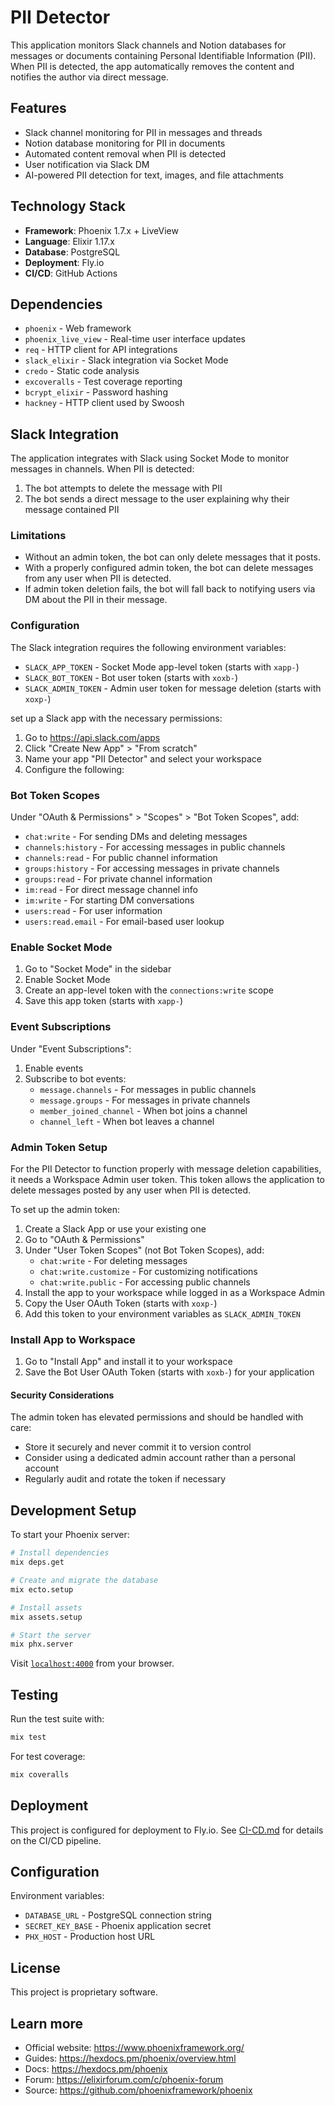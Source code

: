 # PII Detector

This application monitors Slack channels and Notion databases for messages or documents containing Personal Identifiable Information (PII). When PII is detected, the app automatically removes the content and notifies the author via direct message.

## Features

- Slack channel monitoring for PII in messages and threads
- Notion database monitoring for PII in documents
- Automated content removal when PII is detected
- User notification via Slack DM
- AI-powered PII detection for text, images, and file attachments

## Technology Stack

- **Framework**: Phoenix 1.7.x + LiveView
- **Language**: Elixir 1.17.x
- **Database**: PostgreSQL
- **Deployment**: Fly.io
- **CI/CD**: GitHub Actions

## Dependencies

- `phoenix` - Web framework
- `phoenix_live_view` - Real-time user interface updates
- `req` - HTTP client for API integrations
- `slack_elixir` - Slack integration via Socket Mode
- `credo` - Static code analysis
- `excoveralls` - Test coverage reporting
- `bcrypt_elixir` - Password hashing
- `hackney` - HTTP client used by Swoosh

## Slack Integration

The application integrates with Slack using Socket Mode to monitor messages in channels. When PII is detected:

1. The bot attempts to delete the message with PII
2. The bot sends a direct message to the user explaining why their message contained PII

### Limitations

- Without an admin token, the bot can only delete messages that it posts. 
- With a properly configured admin token, the bot can delete messages from any user when PII is detected.
- If admin token deletion fails, the bot will fall back to notifying users via DM about the PII in their message.

### Configuration

The Slack integration requires the following environment variables:
- `SLACK_APP_TOKEN` - Socket Mode app-level token (starts with `xapp-`)
- `SLACK_BOT_TOKEN` - Bot user token (starts with `xoxb-`)
- `SLACK_ADMIN_TOKEN` - Admin user token for message deletion (starts with `xoxp-`)

set up a Slack app with the necessary permissions:

1. Go to https://api.slack.com/apps
2. Click "Create New App" > "From scratch"
3. Name your app "PII Detector" and select your workspace
4. Configure the following:

### Bot Token Scopes
Under "OAuth & Permissions" > "Scopes" > "Bot Token Scopes", add:
- `chat:write` - For sending DMs and deleting messages
- `channels:history` - For accessing messages in public channels
- `channels:read` - For public channel information
- `groups:history` - For accessing messages in private channels
- `groups:read` - For private channel information
- `im:read` - For direct message channel info
- `im:write` - For starting DM conversations
- `users:read` - For user information
- `users:read.email` - For email-based user lookup

### Enable Socket Mode
1. Go to "Socket Mode" in the sidebar
2. Enable Socket Mode
3. Create an app-level token with the `connections:write` scope
4. Save this app token (starts with `xapp-`)

### Event Subscriptions
Under "Event Subscriptions":
1. Enable events
2. Subscribe to bot events:
   - `message.channels` - For messages in public channels
   - `message.groups` - For messages in private channels
   - `member_joined_channel` - When bot joins a channel
   - `channel_left` - When bot leaves a channel

### Admin Token Setup

For the PII Detector to function properly with message deletion capabilities, it needs a Workspace Admin user token. This token allows the application to delete messages posted by any user when PII is detected.

To set up the admin token:

1. Create a Slack App or use your existing one
2. Go to "OAuth & Permissions"
3. Under "User Token Scopes" (not Bot Token Scopes), add:
   - `chat:write` - For deleting messages
   - `chat:write.customize` - For customizing notifications
   - `chat:write.public` - For accessing public channels
4. Install the app to your workspace while logged in as a Workspace Admin
5. Copy the User OAuth Token (starts with `xoxp-`)
6. Add this token to your environment variables as `SLACK_ADMIN_TOKEN`

### Install App to Workspace
1. Go to "Install App" and install it to your workspace
2. Save the Bot User OAuth Token (starts with `xoxb-`) for your application

#### Security Considerations

The admin token has elevated permissions and should be handled with care:
- Store it securely and never commit it to version control
- Consider using a dedicated admin account rather than a personal account
- Regularly audit and rotate the token if necessary

## Development Setup

To start your Phoenix server:

```bash
# Install dependencies
mix deps.get

# Create and migrate the database
mix ecto.setup

# Install assets
mix assets.setup

# Start the server
mix phx.server
```

Visit [`localhost:4000`](http://localhost:4000) from your browser.

## Testing

Run the test suite with:

```bash
mix test
```

For test coverage:

```bash
mix coveralls
```

## Deployment

This project is configured for deployment to Fly.io. See [CI-CD.md](CI-CD.md) for details on the CI/CD pipeline.

## Configuration

Environment variables:
- `DATABASE_URL` - PostgreSQL connection string
- `SECRET_KEY_BASE` - Phoenix application secret
- `PHX_HOST` - Production host URL

## License

This project is proprietary software.

## Learn more

  * Official website: https://www.phoenixframework.org/
  * Guides: https://hexdocs.pm/phoenix/overview.html
  * Docs: https://hexdocs.pm/phoenix
  * Forum: https://elixirforum.com/c/phoenix-forum
  * Source: https://github.com/phoenixframework/phoenix
